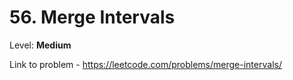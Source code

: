 # 56. Merge Intervals

Level: **Medium**

Link to problem - https://leetcode.com/problems/merge-intervals/
